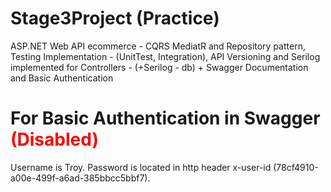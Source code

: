 # Stage3Project (Practice)
ASP.NET Web API ecommerce - CQRS MediatR and Repository pattern, Testing Implementation - (UnitTest, Integration), API Versioning and Serilog implemented for Controllers - (+Serilog - db) + Swagger Documentation and Basic Authentication

# For Basic Authentication in Swagger <span style="color:red">(Disabled)</span>
Username is Troy.
Password is located in http header x-user-id (78cf4910-a00e-499f-a6ad-385bbcc5bbf7).
